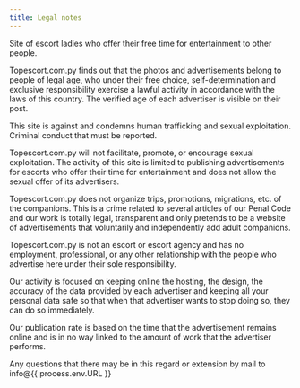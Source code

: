 ```yaml
---
title: Legal notes
---
```

Site of escort ladies who offer their free time for entertainment to other people.

Topescort.com.py finds out that the photos and advertisements belong to people of legal age, who under their free choice, self-determination and exclusive responsibility exercise a lawful activity in accordance with the laws of this country. The verified age of each advertiser is visible on their post.

This site is against and condemns human trafficking and sexual exploitation. Criminal conduct that must be reported.

Topescort.com.py will not facilitate, promote, or encourage sexual exploitation. The activity of this site is limited to publishing advertisements for escorts who offer their time for entertainment and does not allow the sexual offer of its advertisers.

Topescort.com.py does not organize trips, promotions, migrations, etc. of the companions. This is a crime related to several articles of our Penal Code and our work is totally legal, transparent and only pretends to be a website of advertisements that voluntarily and independently add adult companions.

Topescort.com.py is not an escort or escort agency and has no employment, professional, or any other relationship with the people who advertise here under their sole responsibility.

Our activity is focused on keeping online the hosting, the design, the accuracy of the data provided by each advertiser and keeping all your personal data safe so that when that advertiser wants to stop doing so, they can do so immediately.

Our publication rate is based on the time that the advertisement remains online and is in no way linked to the amount of work that the advertiser performs.

Any questions that there may be in this regard or extension by mail to info@{{ process.env.URL }}